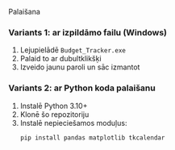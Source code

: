 Palaišana

###  Variants 1: ar izpildāmo failu (Windows)

1. Lejupielādē `Budget_Tracker.exe`
2. Palaid to ar dubultklikšķi
3. Izveido jaunu paroli un sāc izmantot

###  Variants 2: ar Python koda palaišanu

1. Instalē Python 3.10+
2. Klonē šo repozitoriju
3. Instalē nepieciešamos moduļus:
   ```bash
   pip install pandas matplotlib tkcalendar
